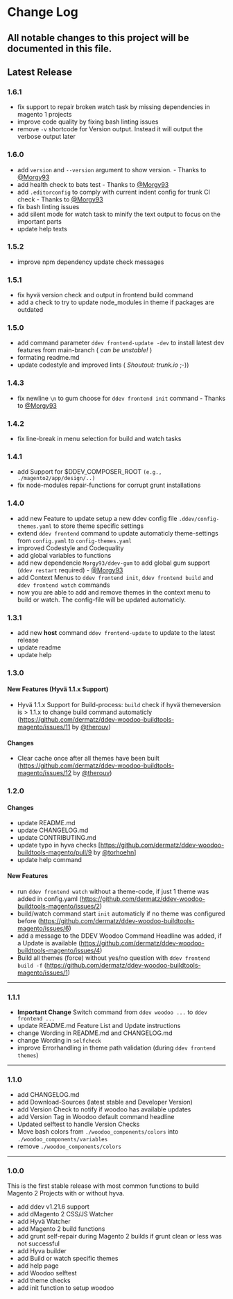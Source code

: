 # Change Log
All notable changes to this project will be documented in this file.
---

## Latest Release
### 1.6.1
- fix support to repair broken watch task by missing dependencies in magento 1 projects
- improve code quality by fixing bash linting issues
- remove `-v` shortcode for Version output. Instead it will output the verbose output later

### 1.6.0
- add `version` and `--version` argument to show version. - Thanks to [@Morgy93](https://github.com/Morgy93)
- add health check to bats test - Thanks to [@Morgy93](https://github.com/Morgy93)
- add `.editorconfig` to comply with current indent config for trunk CI check - Thanks to [@Morgy93](https://github.com/Morgy93)
- fix bash linting issues
- add silent mode for watch task to minify the text output to focus on the important parts
- update help texts

### 1.5.2
- improve npm dependency update check messages

### 1.5.1
- fix hyvä version check and output in frontend build command
- add a check to try to update node_modules in theme if packages are outdated

### 1.5.0
- add command parameter `ddev frontend-update -dev` to install latest dev features from main-branch ( _can be unstable!_ )
- formating readme.md
- update codestyle and improved lints ( _Shoutout: trunk.io_ ;-))

### 1.4.3
- fix newline `\n` to gum choose for `ddev frontend init` command - Thanks to [@Morgy93](https://github.com/Morgy93)

### 1.4.2
- fix line-break in menu selection for build and watch tasks

### 1.4.1
- add Support for $DDEV_COMPOSER_ROOT `(e.g., ./magento2/app/design/..)`
- fix node-modules repair-functions for corrupt grunt installations

### 1.4.0
- add new Feature to update setup a new ddev config file `.ddev/config-themes.yaml` to store theme specific settings
- extend `ddev frontend` command to update automaticly theme-settings from `config.yaml` to `config-themes.yaml`
- improved Codestyle and Codequality
- add global variables to functions
- add new dependencie `Morgy93/ddev-gum` to add global gum support (`ddev restart` required) - [@Morgy93](https://github.com/Morgy93)
- add Context Menus to `ddev frontend init`, `ddev frontend build` and `ddev frontend watch` commands
- now you are able to add and remove themes in the context menu to build or watch. The config-file will be updated automaticly.

### 1.3.1
- add new __host__ command `ddev frontend-update` to update to the latest release
- update readme
- update help
### 1.3.0
#### New Features (Hyvä 1.1.x Support)
- Hyvä 1.1.x Support for Build-process: `build` check if hyvä themeversion is > 1.1.x to change build command automaticly (https://github.com/dermatz/ddev-woodoo-buildtools-magento/issues/11 by [@therouv](https://github.com/therouv))
#### Changes
- Clear cache once after all themes have been built (https://github.com/dermatz/ddev-woodoo-buildtools-magento/issues/12 by [@therouv](https://github.com/therouv))

### 1.2.0
#### Changes
- update README.md
- update CHANGELOG.md
- update CONTRIBUTING.md
- update typo in hyva checks [https://github.com/dermatz/ddev-woodoo-buildtools-magento/pull/9 by [@torhoehn](https://github.com/torhoehn)]
- update help command
#### New Features
- run `ddev frontend watch` without a theme-code, if just 1 theme was added in config.yaml (https://github.com/dermatz/ddev-woodoo-buildtools-magento/issues/2)
- build/watch command start `init` automaticly if no theme was configured before (https://github.com/dermatz/ddev-woodoo-buildtools-magento/issues/6)
- add a message to the DDEV Woodoo Command Headline was added, if a Update is available (https://github.com/dermatz/ddev-woodoo-buildtools-magento/issues/4)
- Build all themes (force) without yes/no question with `ddev frontend build -f` (https://github.com/dermatz/ddev-woodoo-buildtools-magento/issues/1)

---

### 1.1.1
- **Important Change** Switch command from `ddev woodoo ...` to `ddev frontend ...`
- update README.md Feature List and Update instructions
- change Wording in README.md and CHANGELOG.md
- change Wording in `selfcheck`
- improve Errorhandling in theme path validation (during `ddev frontend themes`)

---

### 1.1.0

- add CHANGELOG.md
- add Download-Sources (latest stable and Developer Version)
- add Version Check to notify if woodoo has available updates
- add Version Tag in Woodoo default command headline
- Updated selftest to handle Version Checks
- Move bash colors from `./woodoo_components/colors` into `./woodoo_components/variables`
- remove `./woodoo_components/colors`

---

### 1.0.0

This is the first stable release with most common functions to build Magento 2 Projects with or without hyva.

- add ddev v1.21.6 support
- add dMagento 2 CSS/JS Watcher
- add Hyvä Watcher
- add Magento 2 build functions
- add grunt self-repair during Magento 2 builds if grunt clean or less was not successful
- add Hyva builder
- add Build or watch specific themes
- add help page
- add Woodoo selftest
- add theme checks
- add init function to setup woodoo
